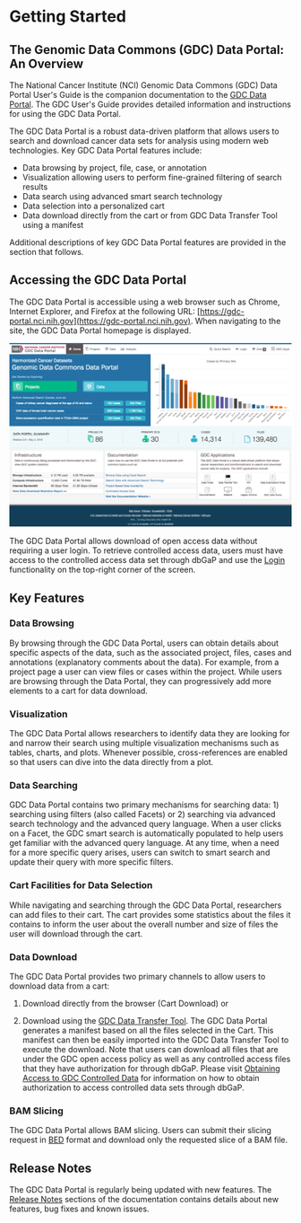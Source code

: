 # Getting Started

## The Genomic Data Commons (GDC) Data Portal: An Overview

The National Cancer Institute (NCI) Genomic Data Commons (GDC) Data Portal User's Guide is the companion documentation to the [GDC Data Portal](https://gdc-portal.nci.nih.gov/). The GDC User's Guide provides detailed information and instructions for using the GDC Data Portal.

The GDC Data Portal is a robust data-driven platform that allows users to search and download cancer data sets for analysis using modern web technologies. Key GDC Data Portal features include:

*   Data browsing by project, file, case, or annotation
*   Visualization allowing users to perform fine-grained filtering of search results
*   Data search using advanced smart search technology
*   Data selection into a personalized cart
*   Data download directly from the cart or from GDC Data Transfer Tool using a manifest

Additional descriptions of key GDC Data Portal features are provided in the section that follows.

## Accessing the GDC Data Portal

The GDC Data Portal is accessible using a web browser such as Chrome, Internet Explorer, and Firefox at the following URL: [https://gdc-portal.nci.nih.gov](https://gdc-portal.nci.nih.gov).
When navigating to the site, the GDC Data Portal homepage is displayed.

[![GDC Data Portal Homepage](images/gdc-data-portal-homepage.png "GDC Data Portal Homepage")](images/gdc-data-portal-homepage.png "Click to see the full image.")

The GDC Data Portal allows download of open access data without requiring a user login. To retrieve controlled access data, users must have access to the controlled access data set through dbGaP and use the [Login](../../Commons/Authentication.md) functionality on the top-right corner of the screen.

## Key Features

### Data Browsing

By browsing through the GDC Data Portal, users can obtain details about specific aspects of the data, such as the associated project, files, cases and annotations (explanatory comments about the data). For example, from a project page a user can view files or cases within the project. While users are browsing through the Data Portal, they can progressively add more elements to a cart for data download.

### Visualization

The GDC Data Portal allows researchers to identify data they are looking for and narrow their search using multiple visualization mechanisms such as tables, charts, and plots. Whenever possible, cross-references are enabled so that users can dive into the data directly from a plot.

### Data Searching

GDC Data Portal contains two primary mechanisms for searching data: 1) searching using filters (also called Facets) or 2) searching via advanced search technology and the advanced query language. When a user clicks on a Facet, the GDC smart search is automatically populated to help users get familiar with the advanced query language. At any time, when a need for a more specific query arises, users can switch to smart search and update their query with more specific filters.

### Cart Facilities for Data Selection

While navigating and searching through the GDC Data Portal, researchers can add files to their cart. The cart provides some statistics about the files it contains to inform the user about the overall number and size of files the user will download through the cart.

### Data Download

The GDC Data Portal provides two primary channels to allow users to download data from a cart:

1) Download directly from the browser (Cart Download) or

2) Download using the [GDC Data Transfer Tool](https://gdc.nci.nih.gov/access-data/gdc-data-transfer-tool). The GDC Data Portal generates a manifest based on all the files selected in the Cart. This manifest can then be easily imported into the GDC Data Transfer Tool to execute the download. Note that users can download all files that are under the GDC open access policy as well as any controlled access files that they have authorization for through dbGaP. Please visit [Obtaining Access to GDC Controlled Data](https://gdc.nci.nih.gov/node/8035/) for information on how to obtain authorization to access controlled data sets through dbGaP.

### BAM Slicing

The GDC Data Portal allows BAM slicing. Users can submit their slicing request in [BED](https://genome.ucsc.edu/FAQ/FAQformat.html#format1) format and download only the requested slice of a BAM file.

## Release Notes

The GDC Data Portal is regularly being updated with new features. The [Release Notes](../../Data_Portal/Release_Notes/Data_Portal_Release_Notes.md) sections of the documentation contains details about new features, bug fixes and known issues.

